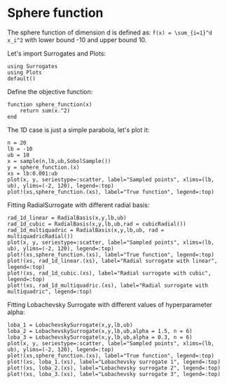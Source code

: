 # Sphere function

The sphere function of dimension d is defined as:
``f(x) = \sum_{i=1}^d x_i^2``
with lower bound -10 and upper bound 10.

Let's import Surrogates and Plots:
```@example sphere_function
using Surrogates
using Plots
default()
```

Define the objective function:
```@example sphere_function
function sphere_function(x)
    return sum(x.^2)
end
```

The 1D case is just a simple parabola, let's plot it:
```@example sphere_function
n = 20
lb = -10
ub = 10
x = sample(n,lb,ub,SobolSample())
y = sphere_function.(x)
xs = lb:0.001:ub
plot(x, y, seriestype=:scatter, label="Sampled points", xlims=(lb, ub), ylims=(-2, 120), legend=:top)
plot!(xs,sphere_function.(xs), label="True function", legend=:top)
```

Fitting RadialSurrogate with different radial basis:
```@example sphere_function
rad_1d_linear = RadialBasis(x,y,lb,ub)
rad_1d_cubic = RadialBasis(x,y,lb,ub,rad = cubicRadial())
rad_1d_multiquadric = RadialBasis(x,y,lb,ub, rad = multiquadricRadial())
plot(x, y, seriestype=:scatter, label="Sampled points", xlims=(lb, ub), ylims=(-2, 120), legend=:top)
plot!(xs,sphere_function.(xs), label="True function", legend=:top)
plot!(xs, rad_1d_linear.(xs), label="Radial surrogate with linear", legend=:top)
plot!(xs, rad_1d_cubic.(xs), label="Radial surrogate with cubic", legend=:top)
plot!(xs, rad_1d_multiquadric.(xs), label="Radial surrogate with multiquadric", legend=:top)
```

Fitting Lobachevsky Surrogate with different values of hyperparameter alpha:
```@example sphere_function
loba_1 = LobachevskySurrogate(x,y,lb,ub)
loba_2 = LobachevskySurrogate(x,y,lb,ub,alpha = 1.5, n = 6)
loba_3 = LobachevskySurrogate(x,y,lb,ub,alpha = 0.3, n = 6)
plot(x, y, seriestype=:scatter, label="Sampled points", xlims=(lb, ub), ylims=(-2, 120), legend=:top)
plot!(xs,sphere_function.(xs), label="True function", legend=:top)
plot!(xs, loba_1.(xs), label="Lobachevsky surrogate 1", legend=:top)
plot!(xs, loba_2.(xs), label="Lobachevsky surrogate 2", legend=:top)
plot!(xs, loba_3.(xs), label="Lobachevsky surrogate 3", legend=:top)
```
